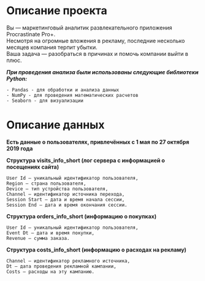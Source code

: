 # Описание проекта

Вы — маркетинговый аналитик развлекательного приложения Procrastinate Pro+.<br>
Несмотря на огромные вложения в рекламу, последние несколько месяцев компания терпит убытки. <br>
Ваша задача — разобраться в причинах и помочь компании выйти в плюс.



    

***При проведения анализа были использованы следующие библиотеки Python:***

    - Pandas - для обработки и анализа данных
    - NumPy - для проведения математических расчетов
    - Seaborn - для визуализации



# Описание данных

**Есть данные о пользователях, привлечённых с 1 мая по 27 октября 2019 года**

    
**Структура visits_info_short (лог сервера с информацией о посещениях сайта)**

    User Id — уникальный идентификатор пользователя,
    Region — страна пользователя,
    Device — тип устройства пользователя,
    Channel — идентификатор источника перехода,
    Session Start — дата и время начала сессии,
    Session End — дата и время окончания сессии.

**Структура orders_info_short (информацию о покупках)**

    User Id — уникальный идентификатор пользователя,
    Event Dt — дата и время покупки,
    Revenue — сумма заказа.

**Структура costs_info_short (информацию о расходах на рекламу)**

    Channel — идентификатор рекламного источника,
    Dt — дата проведения рекламной кампании,
    Costs — расходы на эту кампанию.
